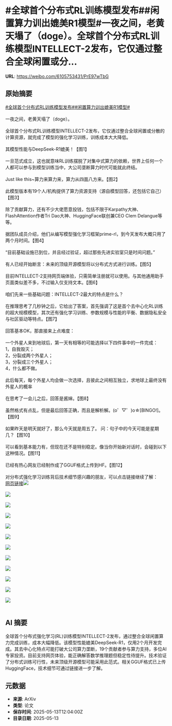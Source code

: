 # #全球首个分布式RL训练模型发布##闲置算力训出媲美R1模型#一夜之间，老黄天塌了（doge）。全球首个分布式RL训练模型INTELLECT-2发布，它仅通过整合全球闲置或分...

**URL**: https://weibo.com/6105753431/PrE97wTbG

## 原始摘要

<a href="https://m.weibo.cn/search?containerid=231522type%3D1%26t%3D10%26q%3D%23%E5%85%A8%E7%90%83%E9%A6%96%E4%B8%AA%E5%88%86%E5%B8%83%E5%BC%8FRL%E8%AE%AD%E7%BB%83%E6%A8%A1%E5%9E%8B%E5%8F%91%E5%B8%83%23&amp;extparam=%23%E5%85%A8%E7%90%83%E9%A6%96%E4%B8%AA%E5%88%86%E5%B8%83%E5%BC%8FRL%E8%AE%AD%E7%BB%83%E6%A8%A1%E5%9E%8B%E5%8F%91%E5%B8%83%23" data-hide=""><span class="surl-text">#全球首个分布式RL训练模型发布#</span></a><a href="https://m.weibo.cn/search?containerid=231522type%3D1%26t%3D10%26q%3D%23%E9%97%B2%E7%BD%AE%E7%AE%97%E5%8A%9B%E8%AE%AD%E5%87%BA%E5%AA%B2%E7%BE%8ER1%E6%A8%A1%E5%9E%8B%23&amp;extparam=%23%E9%97%B2%E7%BD%AE%E7%AE%97%E5%8A%9B%E8%AE%AD%E5%87%BA%E5%AA%B2%E7%BE%8ER1%E6%A8%A1%E5%9E%8B%23" data-hide=""><span class="surl-text">#闲置算力训出媲美R1模型#</span></a><br><br>一夜之间，老黄天塌了（doge）。<br><br>全球首个分布式RL训练模型INTELLECT-2发布，它仅通过整合全球闲置或分散的计算资源，就完成了模型的强化学习训练，训练成本大大降低。<br><br>其模型性能与DeepSeek-R1媲美！【图1】<br><br>一旦范式成立，这也就意味RL训练摆脱了对集中式算力的依赖，世界上任何一个人都可以参与到模型训练当中，大公司垄断算力时代可能就此终结。<br><br>Just like this~算力来算力来，算力从四面八方来。【图2】<br><br>此模型版本有19个人/机构提供了算力资源支持（源自模型回答，还包括它自己）【图3】<br><br>除了贡献算力，还有不少大佬愿意投钱，包括不限于Karpathy大神、FlashAttention作者Tri Dao大神、HuggingFace联创兼CEO Clem Delangue等等。<br><br>据团队成员介绍，他们从编写模型强化学习框架prime-rl，到今天发布大概只用了两个月时间。【图4】<br><br>“目前基础设施已到位，并且经过验证，超过那些先进实验室只是时间问题。”<br><br>有人已经开始断言：未来的顶级开源模型将以分布式方式进行训练。【图5】<br><br>目前INTELLECT-2支持网页端体验，只需简单注册就可以使用。与其他通用助手页面类似差不多，不过输入仅支持文本。【图6】<br><br>咱们先来一些基础问题：INTELLECT-2最大的特点是什么？<br><br>在推理思考了几秒钟之后，它给出了答案，首先强调了这是首个去中心化RL训练的超大规模模型，其次还有强化学习训练、参数规模与性能的平衡、数据隐私安全与社区驱动等特点。【图7】<br><br>回答基本OK，那直接来上点难度：<br><br>一个外星人来到地球后，第一天有相等的可能选择以下四件事中的一件完成：<br>1，自我毁灭；<br>2，分裂成两个外星人；<br>3，分裂成三个外星人；<br>4，什么都不做。<br><br>此后每天，每个外星人均会做一次选择，且彼此之间相互独立，求地球上最终没有外星人的概率<br><br>在思考了一会儿之后，回答是酱婶。【图8】<br><br>虽然格式有点乱，但是最后回答正确，而且是解析解。(o゜▽゜)o☆[BINGO!]。【图9】<br><br>如果昨天是明天就好了，那么今天就是周五了。 问：句子中的今天可能是星期几？【图10】<br><br>可以看到基本能力有，但现在还不是特别稳定。像当你开始新对话时，会碰到以下这种情况。【图11】<br><br>已经有热心网友已经制作成了GGUF格式上传到HF。【图12】<br><br>对分布式强化学习训练背后技术细节感兴趣的朋友，可以点击链接继续了解：<a href="https://weibo.cn/sinaurl?u=https%3A%2F%2Fmp.weixin.qq.com%2Fs%2FNjQi_KAE18YkIBEqttnUuQ" data-hide=""><span class="url-icon"><img style="width: 1rem;height: 1rem" src="https://h5.sinaimg.cn/upload/2015/09/25/3/timeline_card_small_web_default.png" referrerpolicy="no-referrer"></span><span class="surl-text">网页链接</span></a><img style="" src="https://tvax4.sinaimg.cn/large/006Fd7o3gy1i1dzhxdgtsj30zk083dir.jpg" referrerpolicy="no-referrer"><br><br><img style="" src="https://tvax1.sinaimg.cn/large/006Fd7o3gy1i1dzi1a6l8j30zk0kxqhi.jpg" referrerpolicy="no-referrer"><br><br><img style="" src="https://tvax1.sinaimg.cn/large/006Fd7o3gy1i1dzidqx6rg31480ukb2a.gif" referrerpolicy="no-referrer"><br><br><img style="" src="https://tvax3.sinaimg.cn/large/006Fd7o3gy1i1dziemj8tj30ls0hiwj2.jpg" referrerpolicy="no-referrer"><br><br><img style="" src="https://tvax1.sinaimg.cn/large/006Fd7o3gy1i1dzignfehj30m403g3zh.jpg" referrerpolicy="no-referrer"><br><br><img style="" src="https://tvax3.sinaimg.cn/large/006Fd7o3gy1i1dziizpz4j30zk0nvn0e.jpg" referrerpolicy="no-referrer"><br><br><img style="" src="https://tvax3.sinaimg.cn/large/006Fd7o3gy1i1dzk7x7zpg30pu0kdqvc.gif" referrerpolicy="no-referrer"><br><br><img style="" src="https://tvax2.sinaimg.cn/large/006Fd7o3gy1i1dzkceg3yg30qi0q0u11.gif" referrerpolicy="no-referrer"><br><br><img style="" src="https://tvax3.sinaimg.cn/large/006Fd7o3gy1i1dzix72emj30xk0xuwmb.jpg" referrerpolicy="no-referrer"><br><br><img style="" src="https://tvax4.sinaimg.cn/large/006Fd7o3gy1i1dzkt5gsqg30ox0lkqv6.gif" referrerpolicy="no-referrer"><br><br><img style="" src="https://tvax3.sinaimg.cn/large/006Fd7o3gy1i1dzj6ztfpj30j404emxj.jpg" referrerpolicy="no-referrer"><br><br><img style="" src="https://tvax1.sinaimg.cn/large/006Fd7o3gy1i1dzj93sn3j30zk0sx169.jpg" referrerpolicy="no-referrer"><br><br>

## AI 摘要

全球首个分布式强化学习(RL)训练模型INTELLECT-2发布，通过整合全球闲置算力完成训练，成本大幅降低。该模型性能媲美DeepSeek-R1，仅用2个月开发完成。其去中心化特点可能打破大公司算力垄断，19个贡献者参与算力支持，多位AI专家投资。目前支持网页体验，能正确解答数学推理题但稳定性待提升。技术验证了分布式训练可行性，未来顶级开源模型可能采用此范式。相关GGUF格式已上传HuggingFace，技术细节可通过链接进一步了解。

## 元数据

- **来源**: ArXiv
- **类型**: 论文
- **保存时间**: 2025-05-13T12:04:00Z
- **目录日期**: 2025-05-13
